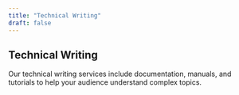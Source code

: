 ```yaml
---
title: "Technical Writing"
draft: false
---
```


## Technical Writing
Our technical writing services include documentation, manuals, and tutorials to help your audience understand complex topics.
